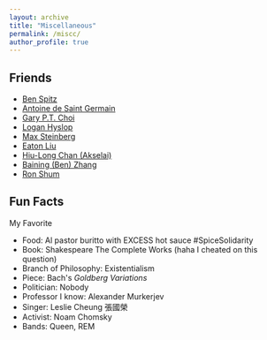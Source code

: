 ```yaml
---
layout: archive
title: "Miscellaneous"
permalink: /miscc/
author_profile: true
---
```


Friends
------

* <a href="https://benspitz.com/"> Ben Spitz </a> <br>
* <a href="https://antoinedsg.com/"> Antoine de Saint Germain </a> <br>
* <a href="https://www.math.cuhk.edu.hk/~ptchoi/"> Gary P.T. Choi </a> <br>
* <a href="https://loganhyslop.github.io"> Logan Hyslop </a> <br>
* <a href="https://max.steinbergfour.com/"> Max Steinberg </a> <br>
* <a href="https://amgminequality.github.io/"> Eaton Liu </a> <br>
* <a href= "https://akselai.github.io/"> Hiu-Long Chan (Akselai) </a> <br>
* <a href="http://bzhangbp.student.ust.hk/"> Baining (Ben) Zhang </a> <br>
* <a href= "https://teinc3.github.io/"> Ron Shum </a> <br>

Fun Facts
------
My Favorite <br>
* Food: Al pastor buritto with EXCESS hot sauce #SpiceSolidarity
* Book: Shakespeare The Complete Works (haha I cheated on this question)
* Branch of Philosophy: Existentialism
* Piece: Bach's *Goldberg Variations* <br>
* Politician: Nobody <br>
* Professor I know: Alexander Murkerjev <br>
* Singer: Leslie Cheung 張國榮 <br>
* Activist: Noam Chomsky <br>
* Bands: Queen, REM <br>
